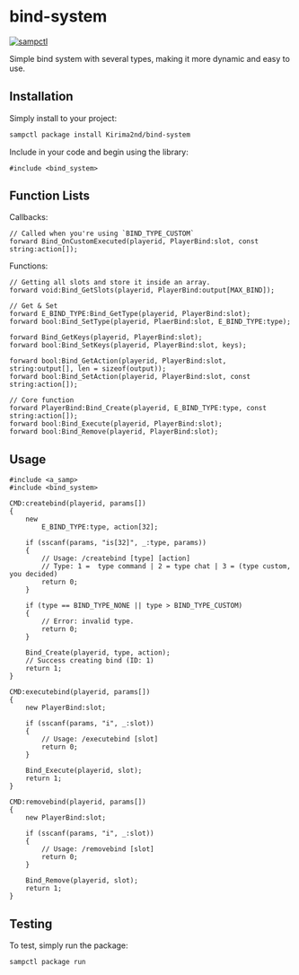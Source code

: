 # bind-system

[![sampctl](https://img.shields.io/badge/sampctl-bind--system-2f2f2f.svg?style=for-the-badge)](https://github.com/Kirima2nd/bind-system)

Simple bind system with several types, making it more dynamic and easy to use.

## Installation

Simply install to your project:

```bash
sampctl package install Kirima2nd/bind-system
```

Include in your code and begin using the library:

```pawn
#include <bind_system>
```

## Function Lists

Callbacks:
```pawn
// Called when you're using `BIND_TYPE_CUSTOM`
forward Bind_OnCustomExecuted(playerid, PlayerBind:slot, const string:action[]);
```

Functions:
```pawn
// Getting all slots and store it inside an array.
forward void:Bind_GetSlots(playerid, PlayerBind:output[MAX_BIND]);

// Get & Set
forward E_BIND_TYPE:Bind_GetType(playerid, PlayerBind:slot);
forward bool:Bind_SetType(playerid, PlaerBind:slot, E_BIND_TYPE:type);

forward Bind_GetKeys(playerid, PlayerBind:slot);
forward bool:Bind_SetKeys(playerid, PlayerBind:slot, keys);

forward bool:Bind_GetAction(playerid, PlayerBind:slot, string:output[], len = sizeof(output));
forward bool:Bind_SetAction(playerid, PlayerBind:slot, const string:action[]);

// Core function
forward PlayerBind:Bind_Create(playerid, E_BIND_TYPE:type, const string:action[]);
forward bool:Bind_Execute(playerid, PlayerBind:slot);
forward bool:Bind_Remove(playerid, PlayerBind:slot);
```

## Usage

```pawn
#include <a_samp>
#include <bind_system>

CMD:createbind(playerid, params[])
{
    new 
        E_BIND_TYPE:type, action[32];

    if (sscanf(params, "is[32]", _:type, params))
    {
        // Usage: /createbind [type] [action]
        // Type: 1 =  type command | 2 = type chat | 3 = (type custom, you decided)
        return 0;
    }

    if (type == BIND_TYPE_NONE || type > BIND_TYPE_CUSTOM)
    {
        // Error: invalid type.
        return 0;
    }

    Bind_Create(playerid, type, action);
    // Success creating bind (ID: 1)
    return 1;
}

CMD:executebind(playerid, params[])
{
    new PlayerBind:slot;

    if (sscanf(params, "i", _:slot))
    {
        // Usage: /executebind [slot]
        return 0;
    }

    Bind_Execute(playerid, slot);
    return 1;
}

CMD:removebind(playerid, params[])
{
    new PlayerBind:slot;

    if (sscanf(params, "i", _:slot))
    {
        // Usage: /removebind [slot]
        return 0;
    }

    Bind_Remove(playerid, slot);
    return 1;
}
```

## Testing

To test, simply run the package:

```bash
sampctl package run
```
